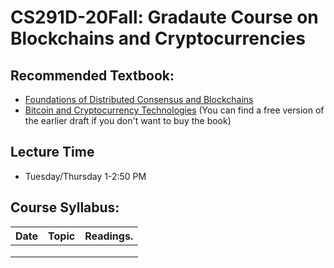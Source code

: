 # CS291D-20Fall: Gradaute Course on Blockchains and Cryptocurrencies 

## Recommended Textbook:
- [Foundations of Distributed Consensus and Blockchains](http://elaineshi.com/docs/blockchain-book.pdf)
- [Bitcoin and Cryptocurrency Technologies](http://bitcoinbook.cs.princeton.edu/) (You can find a free version of the earlier draft if you don't want to buy the book)

## Lecture Time
- Tuesday/Thursday 1-2:50 PM

## Course Syllabus:

|  Date          |  Topic          | Readings.            | 
|----------------|-----------------|----------------------|
|                |                 |                      |
|                |                 |                      | 
|                |                 |                      | 
